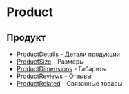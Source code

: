 # Product

## Продукт

- [ProductDetails](ProductDetails.md) - Детали продукции
- [ProductSize](ProductSize.md) - Размеры
- [ProductDimensions](ProductDimensions.md) - Габариты 
- [ProductReviews](ProductReviews.md) - Отзывы
- [ProductRelated](ProductRelated.md) - Связанные товары 